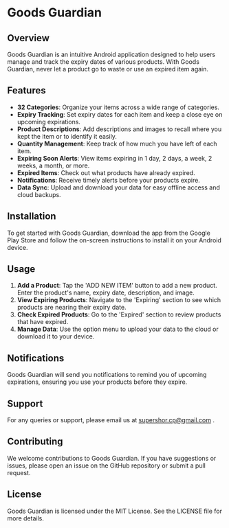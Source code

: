 # Goods Guardian

## Overview
Goods Guardian is an intuitive Android application designed to help users manage and track the expiry dates of various products. With Goods Guardian, never let a product go to waste or use an expired item again.

## Features
- **32 Categories**: Organize your items across a wide range of categories.
- **Expiry Tracking**: Set expiry dates for each item and keep a close eye on upcoming expirations.
- **Product Descriptions**: Add descriptions and images to recall where you kept the item or to identify it easily.
- **Quantity Management**: Keep track of how much you have left of each item.
- **Expiring Soon Alerts**: View items expiring in 1 day, 2 days, a week, 2 weeks, a month, or more.
- **Expired Items**: Check out what products have already expired.
- **Notifications**: Receive timely alerts before your products expire.
- **Data Sync**: Upload and download your data for easy offline access and cloud backups.

## Installation
To get started with Goods Guardian, download the app from the Google Play Store and follow the on-screen instructions to install it on your Android device.

## Usage
1. **Add a Product**: Tap the 'ADD NEW ITEM' button to add a new product. Enter the product's name, expiry date, description, and image.
2. **View Expiring Products**: Navigate to the 'Expiring' section to see which products are nearing their expiry date.
3. **Check Expired Products**: Go to the 'Expired' section to review products that have expired.
4. **Manage Data**: Use the option menu to upload your data to the cloud or download it to your device.

## Notifications
Goods Guardian will send you notifications to remind you of upcoming expirations, ensuring you use your products before they expire.

## Support
For any queries or support, please email us at supershor.cp@gmail.com .

## Contributing
We welcome contributions to Goods Guardian. If you have suggestions or issues, please open an issue on the GitHub repository or submit a pull request.

## License
Goods Guardian is licensed under the MIT License. See the LICENSE file for more details.
